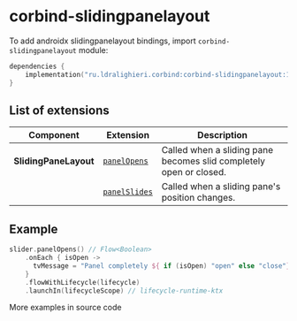 ﻿
# corbind-slidingpanelayout

To add androidx slidingpanelayout bindings, import `corbind-slidingpanelayout` module:

```kotlin
dependencies {
    implementation("ru.ldralighieri.corbind:corbind-slidingpanelayout:1.10.0")
}
```

## List of extensions

| Component             | Extension                                      | Description                                                        |
|-----------------------|------------------------------------------------|--------------------------------------------------------------------|
| **SlidingPaneLayout** | [`panelOpens`][SlidingPaneLayout_panelOpens]   | Called when a sliding pane becomes slid completely open or closed. |
|                       | [`panelSlides`][SlidingPaneLayout_panelSlides] | Called when a sliding pane's position changes.                     |

## Example

```kotlin
slider.panelOpens() // Flow<Boolean>
    .onEach { isOpen ->
      tvMessage = "Panel completely ${ if (isOpen) "open" else "close"}"
    }
    .flowWithLifecycle(lifecycle)
    .launchIn(lifecycleScope) // lifecycle-runtime-ktx
```

More examples in source code

[SlidingPaneLayout_panelOpens]: https://github.com/LDRAlighieri/Corbind/blob/master/corbind-slidingpanelayout/src/main/kotlin/ru/ldralighieri/corbind/slidingpanelayout/SlidingPaneLayoutPaneOpens.kt
[SlidingPaneLayout_panelSlides]: https://github.com/LDRAlighieri/Corbind/blob/master/corbind-slidingpanelayout/src/main/kotlin/ru/ldralighieri/corbind/slidingpanelayout/SlidingPaneLayoutSlides.kt
